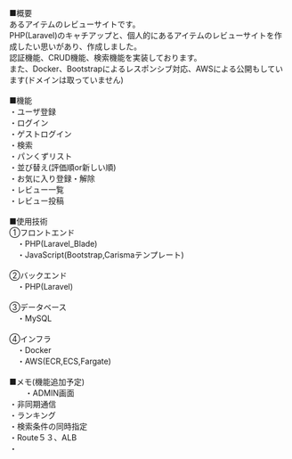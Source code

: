 ■概要<br>
 あるアイテムのレビューサイトです。<br>
 PHP(Laravel)のキャチアップと、個人的にあるアイテムのレビューサイトを作成したい思いがあり、作成しました。<br>
 認証機能、CRUD機能、検索機能を実装しております。<br>
 また、Docker、Bootstrapによるレスポンシブ対応、AWSによる公開もしています(ドメインは取っていません)<br>
<br>
■機能<br>
・ユーザ登録<br>
・ログイン<br>
・ゲストログイン<br>
・検索<br>
・パンくずリスト<br>
・並び替え(評価順or新しい順)<br>
・お気に入り登録・解除<br>
・レビュー一覧<br>
・レビュー投稿<br>
<br>
■使用技術<br>
①フロントエンド<br>
　・PHP(Laravel_Blade)<br>
　・JavaScript(Bootstrap,Carismaテンプレート)<br>
<br>
②バックエンド<br>
　・PHP(Laravel)<br>
<br>
③データベース<br>
　・MySQL<br>
<br>
④インフラ<br>
　・Docker<br>
　・AWS(ECR,ECS,Fargate)<br>
 <br>
■メモ(機能追加予定)<br>
　　・ADMIN画面<br>
 ・非同期通信<br>
 ・ランキング<br>
 ・検索条件の同時指定<br>
 ・Route５３、ALB<br>
 ・<br>
  
